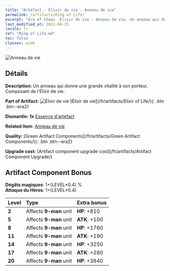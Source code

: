 ```yaml
---
title: "Artefact - Élixir de vie - Anneau de vie"
permalink: /artifacts/Ring of Life/
excerpt: "Era of Chaos  Élixir de vie - Anneau de vie. Un anneau qui donne une grande vitalité à son porteur. Composant de l'Élixir de vie."
last_modified_at: 2021-04-25
locale: fr
ref: "Ring of Life.md"
toc: false
classes: wide
---
```


 ![Anneau de vie](/images/t/artifact_40112.png)



## Détails

 **Description:** Un anneau qui donne une grande vitalité à son porteur. Composant de l'Élixir de vie.

 **Part of Artifact:** ![Élixir de vie](/images/t/icon_artifact_11.png) [Élixir de vie](/fr/artifacts/Elixir of Life/){: .btn .btn--era2}

 **Dismantle: 1x** [Essence d'artefact](/ItemsFR/con_905/)

 **Related Item**: [Anneau de vie](/ItemsFR/art_107/)

 **Quality:** [Green Artifact Components](/fr/artifacts/Green Artifact Components/){: .btn .btn--era2}

 **Upgrade cost:** [Artifact component upgrade cost](/fr/artifacts/Artifact Component Upgrade/)

## Artifact Component Bonus

  **Dégâts magiques**: 1+(LEVEL\*0.4) %<br/>**Attaque du Héros**: 1+(LEVEL\*0.4)

  |  Level  | Type |    Extra bonus  | 
  |:--------|:-----|:----------------| 
  | **2** | Affects **9-man** unit | **HP**: +810 | 
  | **5** | Affects **9-man** unit | **ATK**: +100 | 
  | **8** | Affects **9-man** unit | **HP**: +1760 | 
  | **11** | Affects **9-man** unit | **ATK**: +190 | 
  | **14** | Affects **9-man** unit | **HP**: +3250 | 
  | **17** | Affects **9-man** unit | **ATK**: +280 | 
  | **20** | Affects **9-man** unit | **HP**: +3840 | 
